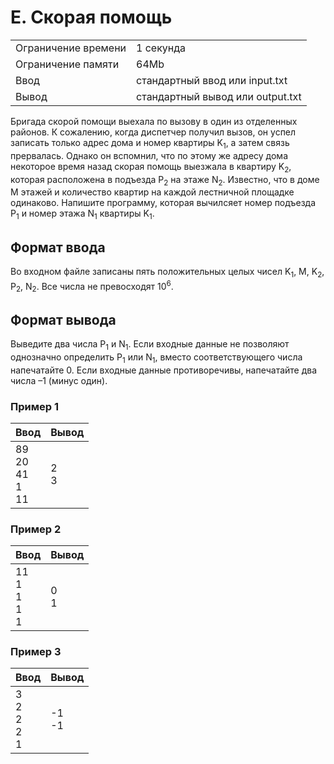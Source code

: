 # E. Скорая помощь

<table><tbody><tr class="time-limit"><td class="property-title">Ограничение времени</td><td>1&nbsp;секунда</td></tr><tr class="memory-limit"><td class="property-title">Ограничение памяти</td><td>64Mb</td></tr><tr class="input-file"><td class="property-title">Ввод</td><td colspan="1">стандартный ввод или input.txt</td></tr><tr class="output-file"><td class="property-title">Вывод</td><td colspan="1">стандартный вывод или output.txt</td></tr></tbody></table>

Бригада скорой помощи выехала по вызову в один из отделенных районов. К сожалению, когда диспетчер получил вызов, он успел записать только адрес дома и номер квартиры K<sub>1</sub>, а затем связь прервалась. Однако он вспомнил, что по этому же адресу дома некоторое время назад скорая помощь выезжала в квартиру K<sub>2</sub>, которая расположена в подъезда P<sub>2</sub> на этаже N<sub>2</sub>. Известно, что в доме M этажей и количество квартир на каждой лестничной площадке одинаково. Напишите программу, которая вычилсяет номер подъезда P<sub>1</sub> и номер этажа N<sub>1</sub> квартиры K<sub>1</sub>.

## Формат ввода

Во входном файле записаны пять положительных целых чисел K<sub>1</sub>, M, K<sub>2</sub>, P<sub>2</sub>, N<sub>2</sub>. Все числа не превосходят 10<sup>6</sup>.

## Формат вывода

Выведите два числа P<sub>1</sub> и N<sub>1</sub>. Если входные данные не позволяют однозначно определить P<sub>1</sub> или N<sub>1</sub>, вместо соответствующего числа напечатайте 0. Если входные данные противоречивы, напечатайте два числа –1 (минус один).

### Пример 1

| Ввод | Вывод|
| --- | --- |
| 89<br> 20<br> 41<br> 1<br> 11| 2<br> 3|

### Пример 2

| Ввод | Вывод|
| --- | --- |
| 11<br> 1<br> 1<br> 1<br> 1| 0<br> 1|


### Пример 3

| Ввод | Вывод|
| --- | --- |
| 3<br> 2<br> 2<br> 2<br> 1| -1<br> -1|

